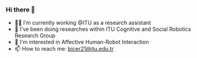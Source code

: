 ### Hi there 👋

<!--
**erhanbicerr/erhanbicerr** is a ✨ _special_ ✨ repository because its `README.md` (this file) appears on your GitHub profile.

Here are some ideas to get you started:

- 🔭 I’m currently working on ...
- 🌱 I’m currently learning ...
- 👯 I’m looking to collaborate on ...
- 🤔 I’m looking for help with ...
- 💬 Ask me about ...
- 📫 How to reach me: ...
- 😄 Pronouns: ...
- ⚡ Fun fact: ...
-->
- 👨‍🏫 I’m currently working @ITU as a research assistant
- 🔭 I've been doing researches within ITU Cognitive and Social Robotics Research Group
- 🤖 I'm interested in Affective Human-Robot Interaction
- 📫 How to reach me: bicer21@itu.edu.tr
